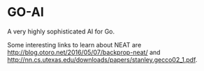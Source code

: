 # GO-AI
A very highly sophisticated AI for Go.

Some interesting links to learn about NEAT are http://blog.otoro.net/2016/05/07/backprop-neat/ and http://nn.cs.utexas.edu/downloads/papers/stanley.gecco02_1.pdf.
